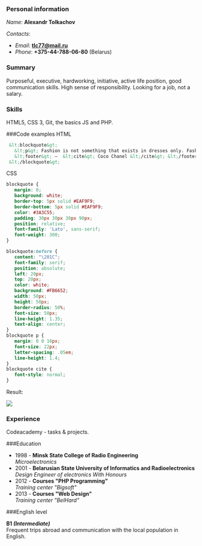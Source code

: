 ### Personal information
*Name*: __Alexandr Tolkachov__

_Contacts_: 
* *Email*: **tlc77@mail.ru**
* *Phone*: **+375-44-788-06-80** (Belarus)

### Summary
Purposeful, executive, hardworking, initiative, active life position, good communication skills. High sense of responsibility. Looking for a job, not a salary.

### Skills
HTML5, CSS 3, Git, the basics JS and PHP.

###Code examples
HTML
```html
 &lt;blockquote&gt;
   &lt;p&gt; Fashion is not something that exists in dresses only. Fashion is in the sky, in the street, fashion has to do with ideas, the way we live, what is happening. &lt;/p&gt;
   &lt;footer&gt; —  &lt;cite&gt; Coco Chanel &lt;/cite&gt; &lt;/footer&gt;
 &lt;/blockquote&gt;
```
CSS
```css
blockquote {
   margin: 0;
   background: white;
   border-top: 5px solid #EAF9F9;
   border-bottom: 5px solid #EAF9F9;
   color: #3A3C55;
   padding: 30px 30px 30px 90px;
   position: relative;
   font-family: 'Lato', sans-serif;
   font-weight: 300;
}

blockquote:before {
   content: "\201C";
   font-family: serif;
   position: absolute;
   left: 20px;
   top: 20px;
   color: white;
   background: #FB6652;
   width: 50px;
   height: 50px;
   border-radius: 50%;
   font-size: 50px;
   line-height: 1.35;
   text-align: center;
}
blockquote p {
   margin: 0 0 16px;
   font-size: 22px;
   letter-spacing: .05em;
   line-height: 1.4;
}
blockquote cite {
   font-style: normal;
}
```

Result:  

![](https://lh4.googleusercontent.com/n3j6KNqhiHxNylSee2g8zGScly08wQtbOytcJsj1RVu2qiJbz1AbEaWN4qVD3k-9DDHDFjBSONv4-4FUMu2d=w1366-h625)

### Experience
Codeacademy - tasks & projects.

###Education
 * 1998 - __Minsk State College of Radio Engineering__   
 *Microelectronics*   
 * 2001 - __Belarusian State University of Informatics and Radioelectronics__    
 _Design Engineer of electronics With Honours_
 * 2012 - __Courses "PHP Programming"__  
 _Training center "Bigsoft"_
* 2013 - __Courses "Web Design"__  
_Training center "BelHard"_

###English level

**B1 _(Intermediate)_**  
Frequent trips abroad and communication with the local population in English.
##